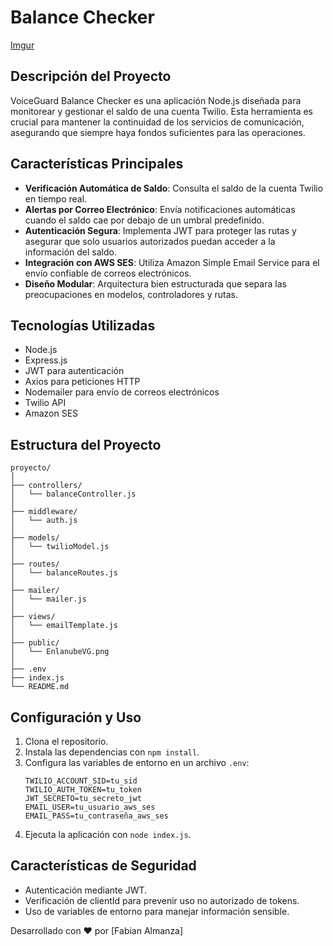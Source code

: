 #  Balance Checker
[Imgur](https://imgur.com/sGoKEVC)
## Descripción del Proyecto

VoiceGuard Balance Checker es una aplicación Node.js diseñada para monitorear y gestionar el saldo de una cuenta Twilio. Esta herramienta es crucial para mantener la continuidad de los servicios de comunicación, asegurando que siempre haya fondos suficientes para las operaciones.

## Características Principales

- **Verificación Automática de Saldo**: Consulta el saldo de la cuenta Twilio en tiempo real.
- **Alertas por Correo Electrónico**: Envía notificaciones automáticas cuando el saldo cae por debajo de un umbral predefinido.
- **Autenticación Segura**: Implementa JWT para proteger las rutas y asegurar que solo usuarios autorizados puedan acceder a la información del saldo.
- **Integración con AWS SES**: Utiliza Amazon Simple Email Service para el envío confiable de correos electrónicos.
- **Diseño Modular**: Arquitectura bien estructurada que separa las preocupaciones en modelos, controladores y rutas.

## Tecnologías Utilizadas

- Node.js
- Express.js
- JWT para autenticación
- Axios para peticiones HTTP
- Nodemailer para envío de correos electrónicos
- Twilio API
- Amazon SES

## Estructura del Proyecto

```
proyecto/
│
├── controllers/
│   └── balanceController.js
│
├── middleware/
│   └── auth.js
│
├── models/
│   └── twilioModel.js
│
├── routes/
│   └── balanceRoutes.js
│
├── mailer/
│   └── mailer.js
│
├── views/
│   └── emailTemplate.js
│
├── public/
│   └── EnlanubeVG.png
│
├── .env
├── index.js
└── README.md
```

## Configuración y Uso

1. Clona el repositorio.
2. Instala las dependencias con `npm install`.
3. Configura las variables de entorno en un archivo `.env`:
   ```
   TWILIO_ACCOUNT_SID=tu_sid
   TWILIO_AUTH_TOKEN=tu_token
   JWT_SECRETO=tu_secreto_jwt
   EMAIL_USER=tu_usuario_aws_ses
   EMAIL_PASS=tu_contraseña_aws_ses
   ```
4. Ejecuta la aplicación con `node index.js`.

## Características de Seguridad

- Autenticación mediante JWT.
- Verificación de clientId para prevenir uso no autorizado de tokens.
- Uso de variables de entorno para manejar información sensible.



Desarrollado con ❤️ por [Fabian Almanza]
